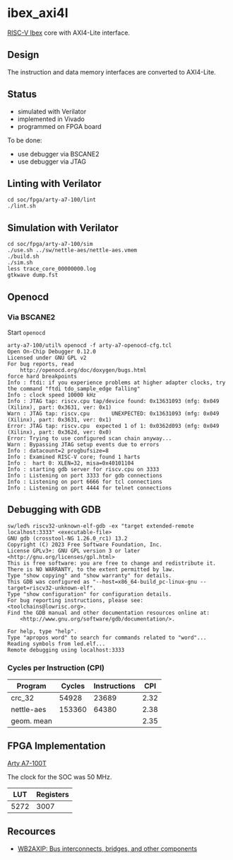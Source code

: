 # ibex_axi4l
[RISC-V Ibex](https://ibex-core.readthedocs.io/en/latest/index.html) core with AXI4-Lite interface.

## Design
The instruction and data memory interfaces are converted to AXI4-Lite.

## Status
- simulated with Verilator
- implemented in Vivado
- programmed on FPGA board

To be done:
- use debugger via BSCANE2
- use debugger via JTAG

## Linting with Verilator
```shell
cd soc/fpga/arty-a7-100/lint
./lint.sh
```

## Simulation with Verilator
```shell
cd soc/fpga/arty-a7-100/sim
./use.sh ../sw/nettle-aes/nettle-aes.vmem
./build.sh
./sim.sh
less trace_core_00000000.log
gtkwave dump.fst
```

## Openocd
### Via BSCANE2
Start `openocd`
```shell
arty-a7-100/util% openocd -f arty-a7-openocd-cfg.tcl
Open On-Chip Debugger 0.12.0
Licensed under GNU GPL v2
For bug reports, read
	http://openocd.org/doc/doxygen/bugs.html
force hard breakpoints
Info : ftdi: if you experience problems at higher adapter clocks, try the command "ftdi tdo_sample_edge falling"
Info : clock speed 10000 kHz
Info : JTAG tap: riscv.cpu tap/device found: 0x13631093 (mfg: 0x049 (Xilinx), part: 0x3631, ver: 0x1)
Warn : JTAG tap: riscv.cpu       UNEXPECTED: 0x13631093 (mfg: 0x049 (Xilinx), part: 0x3631, ver: 0x1)
Error: JTAG tap: riscv.cpu  expected 1 of 1: 0x0362d093 (mfg: 0x049 (Xilinx), part: 0x362d, ver: 0x0)
Error: Trying to use configured scan chain anyway...
Warn : Bypassing JTAG setup events due to errors
Info : datacount=2 progbufsize=8
Info : Examined RISC-V core; found 1 harts
Info :  hart 0: XLEN=32, misa=0x40101104
Info : starting gdb server for riscv.cpu on 3333
Info : Listening on port 3333 for gdb connections
Info : Listening on port 6666 for tcl connections
Info : Listening on port 4444 for telnet connections
```

## Debugging with GDB
```shell
sw/led% riscv32-unknown-elf-gdb -ex "target extended-remote localhost:3333" <executable-file>
GNU gdb (crosstool-NG 1.26.0_rc1) 13.2
Copyright (C) 2023 Free Software Foundation, Inc.
License GPLv3+: GNU GPL version 3 or later <http://gnu.org/licenses/gpl.html>
This is free software: you are free to change and redistribute it.
There is NO WARRANTY, to the extent permitted by law.
Type "show copying" and "show warranty" for details.
This GDB was configured as "--host=x86_64-build_pc-linux-gnu --target=riscv32-unknown-elf".
Type "show configuration" for configuration details.
For bug reporting instructions, please see:
<toolchains@lowrisc.org>.
Find the GDB manual and other documentation resources online at:
    <http://www.gnu.org/software/gdb/documentation/>.

For help, type "help".
Type "apropos word" to search for commands related to "word"...
Reading symbols from led.elf...
Remote debugging using localhost:3333
```
### Cycles per Instruction (CPI)
| Program    | Cycles | Instructions | CPI  |
|------------|--------|--------------|------|
| crc_32     | 54928  | 23689        | 2.32 |
| nettle-aes | 153360 | 64380        | 2.38 |
| geom. mean |        |              | 2.35 |

## FPGA Implementation
[Arty A7-100T](https://digilent.com/shop/arty-a7-100t-artix-7-fpga-development-board/)

The clock for the SOC was 50 MHz.

| LUT  | Registers |
|------|-----------|
| 5272 | 3007      |

## Recources
- [WB2AXIP: Bus interconnects, bridges, and other components](https://github.com/ZipCPU/wb2axip/)
